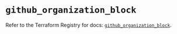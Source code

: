 # `github_organization_block`

Refer to the Terraform Registry for docs: [`github_organization_block`](https://registry.terraform.io/providers/integrations/github/6.7.5/docs/resources/organization_block).
